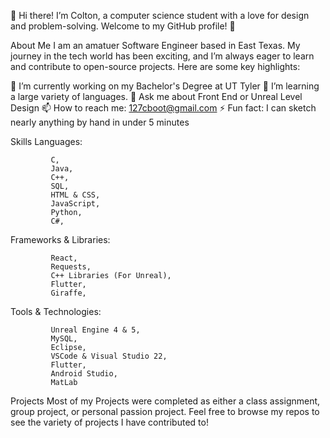 👋 Hi there! I’m Colton, a computer science student with a love for design and problem-solving. Welcome to my GitHub profile! 🚀

About Me
I am an amatuer Software Engineer based in East Texas. My journey in the tech world has been exciting, and I’m always eager to learn and contribute to open-source projects. Here are some key highlights:

🔭 I’m currently working on my Bachelor's Degree at UT Tyler
🌱 I’m learning a large variety of languages.
💬 Ask me about Front End or Unreal Level Design
📫 How to reach me: 127cboot@gmail.com
⚡ Fun fact: I can sketch nearly anything by hand in under 5 minutes 


Skills
Languages: 

             C,
             Java,
             C++,
             SQL,
             HTML & CSS,
             JavaScript,
             Python,
             C#,

            
Frameworks & Libraries: 

             React,
             Requests,
             C++ Libraries (For Unreal),
             Flutter,
             Giraffe,

             
Tools & Technologies:

             Unreal Engine 4 & 5,
             MySQL,
             Eclipse,
             VSCode & Visual Studio 22,
             Flutter,
             Android Studio,
             MatLab
             
            
Projects
Most of my Projects were completed as either a class assignment, group project, or personal passion project.
Feel free to browse my repos to see the variety of projects I have contributed to!
 
